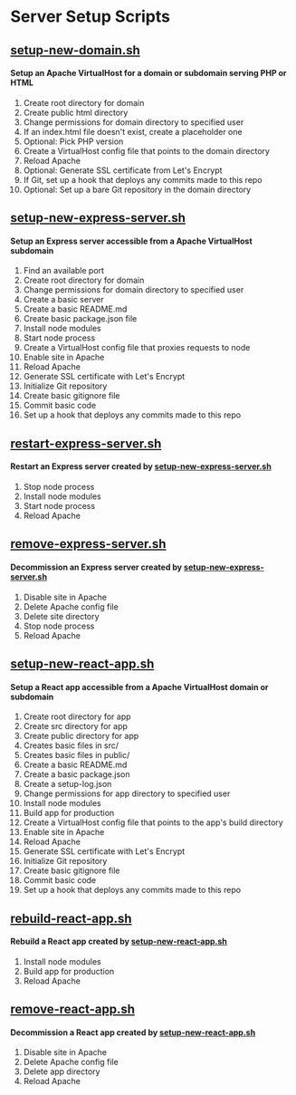 # Server Setup Scripts

## [setup-new-domain.sh](https://github.com/leomancini/server-setup-scripts/blob/main/setup-new-domain.sh)
#### Setup an Apache VirtualHost for a domain or subdomain serving PHP or HTML

1. Create root directory for domain
2. Create public html directory
3. Change permissions for domain directory to specified user
4. If an index.html file doesn't exist, create a placeholder one
5. Optional: Pick PHP version
6. Create a VirtualHost config file that points to the domain directory
7. Reload Apache
8. Optional: Generate SSL certificate from Let's Encrypt
9. If Git, set up a hook that deploys any commits made to this repo 
10. Optional: Set up a bare Git repository in the domain directory

## [setup-new-express-server.sh](https://github.com/leomancini/server-setup-scripts/blob/main/setup-new-express-server.sh)
#### Setup an Express server accessible from a Apache VirtualHost subdomain

1. Find an available port
2. Create root directory for domain
3. Change permissions for domain directory to specified user
4. Create a basic server
5. Create a basic README.md
6. Create basic package.json file
7. Install node modules
8. Start node process
9. Create a VirtualHost config file that proxies requests to node
10. Enable site in Apache
11. Reload Apache
12. Generate SSL certificate with Let's Encrypt
13. Initialize Git repository
14. Create basic gitignore file
15. Commit basic code
16. Set up a hook that deploys any commits made to this repo

## [restart-express-server.sh](https://github.com/leomancini/server-setup-scripts/blob/main/restart-express-server.sh)
#### Restart an Express server created by [setup-new-express-server.sh](https://github.com/leomancini/server-setup-scripts/blob/main/setup-new-express-server.sh)

1. Stop node process
2. Install node modules
3. Start node process
4. Reload Apache

## [remove-express-server.sh](https://github.com/leomancini/server-setup-scripts/blob/main/remove-express-server.sh)
#### Decommission an Express server created by [setup-new-express-server.sh](https://github.com/leomancini/server-setup-scripts/blob/main/setup-new-express-server.sh)

1. Disable site in Apache
2. Delete Apache config file
3. Delete site directory
4. Stop node process
5. Reload Apache

## [setup-new-react-app.sh](https://github.com/leomancini/server-setup-scripts/blob/main/setup-new-react-app.sh)
#### Setup a React app accessible from a Apache VirtualHost domain or subdomain

1. Create root directory for app
2. Create src directory for app
3. Create public directory for app
4. Creates basic files in src/
4. Creates basic files in public/
5. Create a basic README.md
6. Create a basic package.json
7. Create a setup-log.json
8. Change permissions for app directory to specified user
9. Install node modules
10. Build app for production
11. Create a VirtualHost config file that points to the app's build directory
12. Enable site in Apache
13. Reload Apache
14. Generate SSL certificate with Let's Encrypt
15. Initialize Git repository
16. Create basic gitignore file
17. Commit basic code
18. Set up a hook that deploys any commits made to this repo 

## [rebuild-react-app.sh](https://github.com/leomancini/server-setup-scripts/blob/main/rebuild-react-app.sh)
#### Rebuild a React app created by [setup-new-react-app.sh](https://github.com/leomancini/server-setup-scripts/blob/main/setup-new-react-app.sh)

1. Install node modules
2. Build app for production
3. Reload Apache
   
## [remove-react-app.sh](https://github.com/leomancini/server-setup-scripts/blob/main/remove-react-app.sh)
#### Decommission a React app created by [setup-new-react-app.sh](https://github.com/leomancini/server-setup-scripts/blob/main/setup-new-react-app.sh)

1. Disable site in Apache
2. Delete Apache config file
3. Delete app directory
5. Reload Apache
